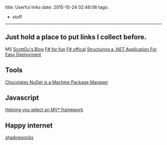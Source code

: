 title: Userful links
date: 2015-10-24 02:46:06
tags: 
- stuff
---

## Just hold a place to put links I collect before.

MS [ScottGu's Blog](http://weblogs.asp.net/scottgu)
[F# for fun](http://fsharpforfunandprofit.com/)
[F# offical](http://fsharp.org/about/learning.html)
[Structuring a .NET Application For Easy Deployment](https://msdn.microsoft.com/en-us/library/ms973920.aspx)

## Tools
[Chocolatey NuGet is a Machine Package Manager](http://chocolatey.org/)

## Javascript
[Helping you select an MV* framework](http://todomvc.com/)

## Happy internet
[shadowsocks](https://portal.shadowsocks.com)